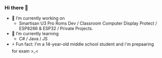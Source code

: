 ### Hi there 👋
- 🔭 I’m currently working on 
  - Smartisan U3 Pro Roms Dev / Classroom Computer Display Protect / ESP8266 & ESP32 / Private Projects.
- 🌱 I’m currently learning 
  - C# / Java / JS
- ⚡ Fun fact: I'm a 14-year-old middle school student and i'm prepaaring for exam >_<
<!--
**cokeenet/cokeenet** is a ✨ _special_ ✨ repository because its `README.md` (this file) appears on your GitHub profile.

Here are some ideas to get you started:
- 👯 I’m looking to collaborate on ...
- 🤔 I’m looking for help with ...
- 💬 Ask me about ...
- 📫 How to reach me: ...
- 😄 Pronouns: ...
- ⚡ Fun fact: ...

-->
